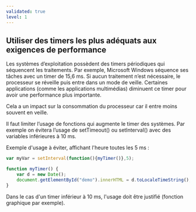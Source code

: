 ```yaml
---
validated: true
level: 1
---
```


## Utiliser des timers les plus adéquats aux exigences de performance

Les systèmes d’exploitation possèdent des timers périodiques qui séquencent les traitements. Par exemple, Microsoft Windows séquence ses tâches avec un timer de 15,6 ms. Si aucun traitement n’est nécessaire, le processeur se réveille puis entre dans un mode de veille. Certaines applications (comme les applications multimédias) diminuent ce timer pour avoir une performance plus importante.

Cela a un impact sur la consommation du processeur car il entre moins souvent en veille.

Il faut limiter l’usage de fonctions qui augmente le timer des systèmes. Par exemple on évitera l’usage de setTimeout() ou setInterval() avec des variables inférieures à 10 ms.

Exemple d'usage à éviter, affichant l'heure toutes les 5 ms :

```js
var myVar = setInterval(function(){myTimer()},5);

function myTimer() {
    var d = new Date();
    document.getElementById("demo").innerHTML = d.toLocaleTimeString();
}
```

Dans le cas d'un timer inférieur à 10 ms, l'usage doit être justifié (fonction graphique par exemple).
